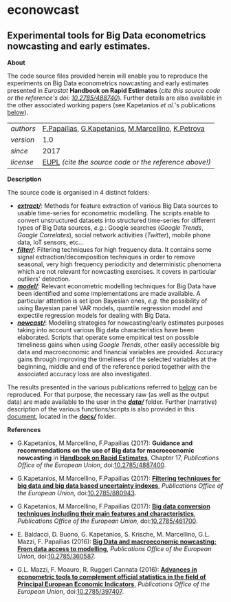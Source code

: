 econowcast
==========

Experimental tools for Big Data econometrics nowcasting and early estimates.
---

**About**

The code source files provided herein will enable you to reproduce the experiments 
on Big Data econometrics nowcasting and early estimates presented in _Eurostat_ **Handbook on Rapid Estimates**
(_cite this source code or the reference's doi: [10.2785/488740](http://dx.doi.org/10.2785/488740)_).
Further details are also available in the other associated working papers (see 
Kapetanios _et al._'s publications [below](#References)).

<table align="center">
    <tr> <td align="left"><i>authors</i></td> <td align="left"> <a href="mailto:fotis.papailias@quantf.com">F.Papailias</a>, 
	<a href="mailto:kapetaniosgeorge@gmail.com">G.Kapetanios</a>, <a href="mailto:massimiliano.marcellino@unibocconi.it">M.Marcellino</a>, 
	<a href="mailto:katerina.petrova@st-andrews.ac.uk">K.Petrova</a></td> </tr> 
    <tr> <td align="left"><i>version</i></td> <td align="left">1.0</td> </tr> 
    <tr> <td align="left"><i>since</i></td> <td align="left">2017</td> </tr> 
    <tr> <td align="left"><i>license</i></td> <td align="left"><a href="https://joinup.ec.europa.eu/sites/default/files/eupl1.1.-licence-en_0.pdfEUPL">EUPL</a> <i>(cite the source code or the reference above!)</i></td> </tr> 
</table>

**Description**

The source code is organised in 4 distinct folders:
* [**_extract/_**](extract): Methods for feature extraction of various Big Data sources to usable time-series for econometric modelling. The scripts enable to convert unstructured datasets into structured time-series for different types of Big Data sources, _e.g._: Google searches (_Google Trends_, _Google Correlates_), social network activities (_Twitter_), mobile phone data, IoT sensors, etc...
* [**_filter/_**](filter): Filtering techniques for high frequency data. It contains some signal extraction/decomposition techniques in order to remove seasonal, very high frequency periodicity and deterministic phenomena which are not relevant for nowcasting exercises. It covers in particular outliers' detection.
* [**_model/_**](model): Relevant econometric modelling techniques for Big Data have been identified and some implementations are made available. A particular attention is set ipon Bayesian ones, _e.g._ the possibility of  using Bayesian panel VAR models, quantile regression model and expectile regression models for dealing with Big Data.
* [**_nowcast/_**](nowcast): Modelling strategies for nowcasting/early estimates purposes taking into account various Big data characteristics have been elaborated. Scripts that operate some empirical test on possible timeliness gains when using _Google Trends_, other easily accessible big data and macroeconomic and financial variables are provided. Accuracy gains through improving the timeliness of the selected variables at the beginning, middle and end of the reference period together with the associated accuracy loss are also investigated.

The results presented in the various publications referred to [below](#References) can be reproduced.
For that purpose, the necessary raw (as well as the output data) are made available to the user in the [**_data/_**](data) folder.
Further (narrative) description of the various functions/scripts is also provided in this [document](docs/econowcast-code_description.pdf), located in the [**_docs/_**](docs) folder.

**<a name="References"></a>References** 

* G.Kapetanios, M.Marcellino, F.Papailias (2017): 
**Guidance and recommendations on the use of Big data for macroeconomic nowcasting** in
[**Handbook on Rapid Estimates**](http://ec.europa.eu/eurostat/documents/3859598/8555708/KS-GQ-17-008-EN-N.pdf), Chapter 17,
_Publications Office of the European Union_, doi:[10.2785/4887400](http://dx.doi.org/10.2785/4887400).  

* G.Kapetanios, M.Marcellino, F.Papailias (2017): 
[**Filtering techniques for big data and big data based uncertainty indexes**](http://ec.europa.eu/eurostat/documents/3888793/8440791/KS-TC-17-007-EN-N.pdf),
_Publications Office of the European Union_, doi:[10.2785/880943](http://dx.doi.org/10.2785/880943).

* G.Kapetanios, M.Marcellino, F.Papailias (2017): 
[**Big data conversion techniques including their main features and characteristics**](http://ec.europa.eu/eurostat/documents/3888793/8123371/KS-TC-17-003-EN-N.pdf), 
_Publications Office of the European Union_, doi:[10.2785/461700](http://dx.doi.org/10.2785/461700).

* E. Baldacci, D. Buono, G. Kapetanios, S. Krische, M. Marcellino, G.L. Mazzi, F. Papailias (2016): 
[**Big Data and macroeconomic nowcasting: From data access to modelling**](http://ec.europa.eu/eurostat/documents/3888793/7753027/KS-TC-16-024-EN-N.pdf),
_Publications Office of the European Union_, doi:[10.2785/360587](http://dx.doi.org/10.2785/360587).

* G.L. Mazzi, F. Moauro, R. Ruggeri Cannata (2016): 
[**Advances in econometric tools to complement official statistics in the field of Principal European Economic Indicators**](http://ec.europa.eu/eurostat/documents/3888793/7579703/KS-TC-16-013-EN-N.pdf/21b94a6c-55ba-4d3a-af52-01617bbe4310),
_Publications Office of the European Union_, doi:[10.2785/397407](http://dx.doi.org/10.2785/397407).
